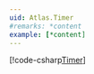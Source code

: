 ```yaml
---
uid: Atlas.Timer
#remarks: *content
example: [*content]
---
```

[!code-csharp[Timer](../../../Assets/Examples/Scripts/Runtime/Utils/Example_Timer.cs)]